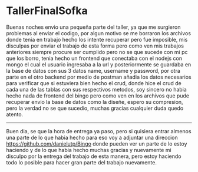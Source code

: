 # TallerFinalSofka
Buenas noches envio una pequeña parte del taller, ya que me surgieron problemas al enviar el codigo, por algun motivo se me borraron los archivos donde tenia en trabajo hecho los intente recuperar pero fue imposible, mis disculpas por enviar el trabajo de esta forma pero como ven mis trabajos anteriores siempre procure ser cumplido pero no se que sucede con mi pc que los borro, tenia hecho un frontend que conectaba con el nodejs con mongo el cual el usuario ingresaba a la url y posteriormente se guardaba en la base de datos con sus 3 datos name, username y password, por otra parte en el otro backend por medio de postman añadia los datos necesarios para verificar que si estuviera bien hecho el crud, donde hice el crud de cada una de las tablas con sus respectivos metodos, soy sincero no habia hecho nada de frontend del bingo pero como ven en los archivos que pude recuperar envio la base de datos como la diseñe, espero su compresion, pero la verdad no se que sucedio, muchas gracias cualquier duda quedo atento.

-------------------
Buen dia, se que la hora de entrega ya paso, pero si quisiera entrar almenos una parte de lo que habia hecho para eso voy a adjuntar una direccion https://github.com/danielutp/Bingo donde pueden ver un parte de lo estoy haciendo y de lo que habia hecho muchas gracias y nuevamente mi disculpo por la entrega del trabajo de esta manera, pero estoy haciendo todo lo posible para hacer gran parte del trabajo nuevamente.
